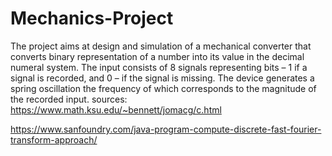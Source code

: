 # Mechanics-Project


The project aims at design and simulation of a mechanical converter that converts
binary representation of a number into its value in the decimal numeral system. The input
consists of 8 signals representing bits – 1 if a signal is recorded, and 0 – if the signal is missing.
The device generates a spring oscillation the frequency of which corresponds to the magnitude
of the recorded input.
sources: https://www.math.ksu.edu/~bennett/jomacg/c.html

https://www.sanfoundry.com/java-program-compute-discrete-fast-fourier-transform-approach/
